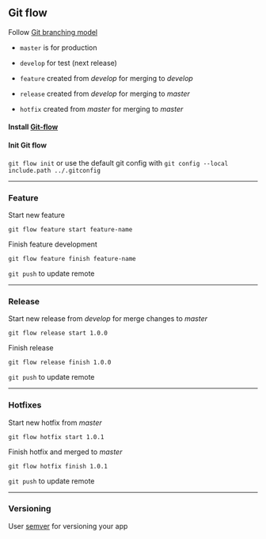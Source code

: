 ## Git flow

Follow [Git branching model](https://nvie.com/posts/a-successful-git-branching-model/)

- `master` is for production
- `develop` for test (next release)


- `feature` created from _develop_ for merging to _develop_
- `release` created from _develop_ for merging to _master_
- `hotfix` created from _master_ for merging to _master_


#### Install [Git-flow](https://github.com/petervanderdoes/gitflow-avh/wiki/Installation)

#### Init Git flow

`git flow init` or use the default git config with `git config --local include.path ../.gitconfig`

---

### Feature
Start new feature

`git flow feature start feature-name`

Finish feature development

`git flow feature finish feature-name`

`git push` to update remote

---

### Release

Start new release from _develop_ for merge changes to _master_

`git flow release start 1.0.0`

Finish release

`git flow release finish 1.0.0`

`git push` to update remote

---

### Hotfixes

Start new hotfix from _master_

`git flow hotfix start 1.0.1`

Finish hotfix and merged to _master_

`git flow hotfix finish 1.0.1`

`git push` to update remote

---

### Versioning

User [semver](https://semver.org/) for versioning your app

